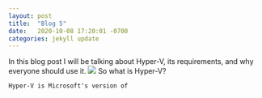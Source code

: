 ```yaml
---
layout: post
title:  "Blog 5"
date:   2020-10-08 17:20:01 -0700
categories: jekyll update
---
```


In this blog post I will be talking about Hyper-V, its requirements, and why everyone should use it.
<img src="https://s25966.pcdn.co/hyper-v/wp-content/uploads/2019/06/Hyper-V.jpg"></img>
So what is Hyper-V?

    Hyper-V is Microsoft's version of 
